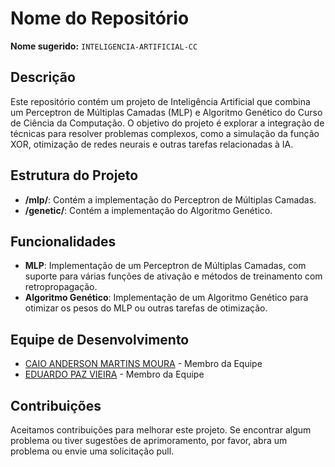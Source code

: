 # Nome do Repositório

**Nome sugerido:** `INTELIGENCIA-ARTIFICIAL-CC`

## Descrição

Este repositório contém um projeto de Inteligência Artificial que combina um Perceptron de Múltiplas Camadas (MLP) e Algoritmo Genético do Curso de Ciência da Computação. O objetivo do projeto é explorar a integração de técnicas para resolver problemas complexos, como a simulação da função XOR, otimização de redes neurais e outras tarefas relacionadas à IA.

## Estrutura do Projeto

- **/mlp/**: Contém a implementação do Perceptron de Múltiplas Camadas.
- **/genetic/**: Contém a implementação do Algoritmo Genético.

## Funcionalidades

- **MLP**: Implementação de um Perceptron de Múltiplas Camadas, com suporte para várias funções de ativação e métodos de treinamento com retropropagação.
- **Algoritmo Genético**: Implementação de um Algoritmo Genético para otimizar os pesos do MLP ou outras tarefas de otimização.

## Equipe de Desenvolvimento

- [CAIO ANDERSON MARTINS MOURA](https://github.com/CaioAndersonMM) - Membro da Equipe
- [EDUARDO PAZ VIEIRA](https://github.com/eduardopvieira) - Membro da Equipe


## Contribuições

Aceitamos contribuições para melhorar este projeto. Se encontrar algum problema ou tiver sugestões de aprimoramento, por favor, abra um problema ou envie uma solicitação pull.
